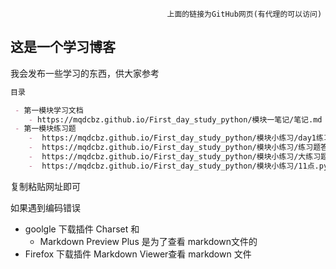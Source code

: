                                        上面的链接为GitHub网页(有代理的可以访问)

## 这是一个学习博客

我会发布一些学习的东西，供大家参考

```markdown
目录

 - 第一模块学习文档  
    - https://mqdcbz.github.io/First_day_study_python/模块一笔记/笔记.md
 - 第一模块练习题       
    -  https://mqdcbz.github.io/First_day_study_python/模块小练习/day1练习题.md
    -  https://mqdcbz.github.io/First_day_study_python/模块小练习/练习题答案.md
    -  https://mqdcbz.github.io/First_day_study_python/模块小练习/大练习题"11点"需求.md
    -  https://mqdcbz.github.io/First_day_study_python/模块小练习/11点.py   （这个为下载py文件）
```

复制粘贴网址即可

如果遇到编码错误 

- goolgle 下载插件 Charset 和 
  - Markdown Preview Plus 是为了查看 markdown文件的
- Firefox 下载插件 Markdown Viewer查看 markdown 文件
